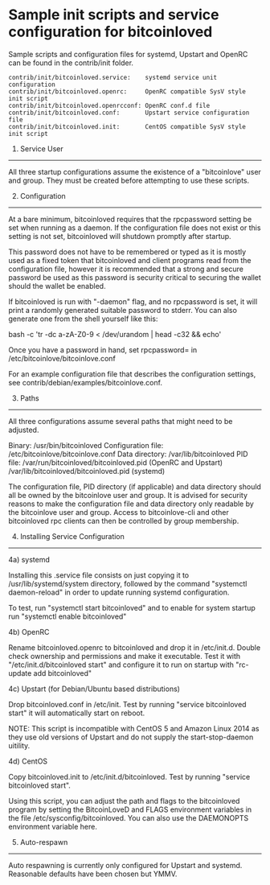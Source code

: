 Sample init scripts and service configuration for bitcoinloved
==========================================================

Sample scripts and configuration files for systemd, Upstart and OpenRC
can be found in the contrib/init folder.

    contrib/init/bitcoinloved.service:    systemd service unit configuration
    contrib/init/bitcoinloved.openrc:     OpenRC compatible SysV style init script
    contrib/init/bitcoinloved.openrcconf: OpenRC conf.d file
    contrib/init/bitcoinloved.conf:       Upstart service configuration file
    contrib/init/bitcoinloved.init:       CentOS compatible SysV style init script

1. Service User
---------------------------------

All three startup configurations assume the existence of a "bitcoinlove" user
and group.  They must be created before attempting to use these scripts.

2. Configuration
---------------------------------

At a bare minimum, bitcoinloved requires that the rpcpassword setting be set
when running as a daemon.  If the configuration file does not exist or this
setting is not set, bitcoinloved will shutdown promptly after startup.

This password does not have to be remembered or typed as it is mostly used
as a fixed token that bitcoinloved and client programs read from the configuration
file, however it is recommended that a strong and secure password be used
as this password is security critical to securing the wallet should the
wallet be enabled.

If bitcoinloved is run with "-daemon" flag, and no rpcpassword is set, it will
print a randomly generated suitable password to stderr.  You can also
generate one from the shell yourself like this:

bash -c 'tr -dc a-zA-Z0-9 < /dev/urandom | head -c32 && echo'

Once you have a password in hand, set rpcpassword= in /etc/bitcoinlove/bitcoinlove.conf

For an example configuration file that describes the configuration settings,
see contrib/debian/examples/bitcoinlove.conf.

3. Paths
---------------------------------

All three configurations assume several paths that might need to be adjusted.

Binary:              /usr/bin/bitcoinloved
Configuration file:  /etc/bitcoinlove/bitcoinlove.conf
Data directory:      /var/lib/bitcoinloved
PID file:            /var/run/bitcoinloved/bitcoinloved.pid (OpenRC and Upstart)
                     /var/lib/bitcoinloved/bitcoinloved.pid (systemd)

The configuration file, PID directory (if applicable) and data directory
should all be owned by the bitcoinlove user and group.  It is advised for security
reasons to make the configuration file and data directory only readable by the
bitcoinlove user and group.  Access to bitcoinlove-cli and other bitcoinloved rpc clients
can then be controlled by group membership.

4. Installing Service Configuration
-----------------------------------

4a) systemd

Installing this .service file consists on just copying it to
/usr/lib/systemd/system directory, followed by the command
"systemctl daemon-reload" in order to update running systemd configuration.

To test, run "systemctl start bitcoinloved" and to enable for system startup run
"systemctl enable bitcoinloved"

4b) OpenRC

Rename bitcoinloved.openrc to bitcoinloved and drop it in /etc/init.d.  Double
check ownership and permissions and make it executable.  Test it with
"/etc/init.d/bitcoinloved start" and configure it to run on startup with
"rc-update add bitcoinloved"

4c) Upstart (for Debian/Ubuntu based distributions)

Drop bitcoinloved.conf in /etc/init.  Test by running "service bitcoinloved start"
it will automatically start on reboot.

NOTE: This script is incompatible with CentOS 5 and Amazon Linux 2014 as they
use old versions of Upstart and do not supply the start-stop-daemon uitility.

4d) CentOS

Copy bitcoinloved.init to /etc/init.d/bitcoinloved. Test by running "service bitcoinloved start".

Using this script, you can adjust the path and flags to the bitcoinloved program by
setting the BitcoinLoveD and FLAGS environment variables in the file
/etc/sysconfig/bitcoinloved. You can also use the DAEMONOPTS environment variable here.

5. Auto-respawn
-----------------------------------

Auto respawning is currently only configured for Upstart and systemd.
Reasonable defaults have been chosen but YMMV.
